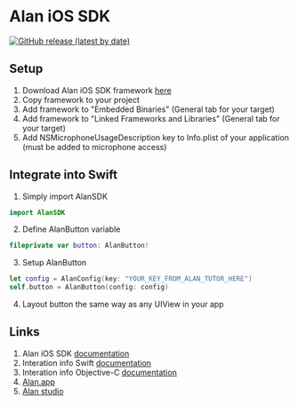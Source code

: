 # Alan iOS SDK

[![GitHub release (latest by date)](https://img.shields.io/github/v/release/alan-ai/alan-sdk-ios)](https://github.com/alan-ai/alan-sdk-ios/releases)

## Setup
1. Download Alan iOS SDK framework [here](https://github.com/alan-ai/alan-sdk-ios/releases)
2. Copy framework to your project
3. Add framework to "Embedded Binaries" (General tab for your target)
4. Add framework to "Linked Frameworks and Libraries" (General tab for your target)
5. Add NSMicrophoneUsageDescription key to Info.plist of your application (must be added to microphone access)

## Integrate into Swift
1. Simply import AlanSDK
```swift
import AlanSDK
```
2. Define AlanButton variable
```swift
fileprivate var button: AlanButton!
```
3. Setup AlanButton
```swift
let config = AlanConfig(key: "YOUR_KEY_FROM_ALAN_TUTOR_HERE")
self.button = AlanButton(config: config)
```
4. Layout button the same way as any UIView in your app

## Links
1. Alan iOS SDK [documentation](https://alan.app/docs/integrations/ios.html#download)
2. Interation info Swift [documentation](https://alan.app/docs/integrations/ios.html#integrate-into-swift)
3. Interation info Objective-C [documentation](https://alan.app/docs/integrations/ios.html#integrate-into-objective-c)
4. [Alan.app](https://alan.app)
5. [Alan studio](https://studio.alan.app)